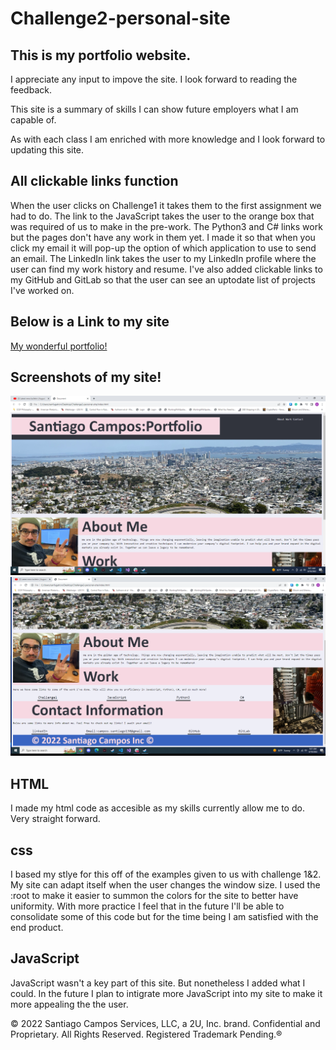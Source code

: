 # Challenge2-personal-site

## This is my portfolio website.

I appreciate any input to impove the site. I look forward to reading the feedback.

This site is a summary of skills I can show future employers what I am capable of.

As with each class I am enriched with more knowledge and I look forward to updating this site.

## All clickable links function

When the user clicks on Challenge1 it takes them to the first assignment we had to do.
The link to the JavaScript takes the user to the orange box that was required of us to make in the pre-work.
The Python3 and C# links work but the pages don't have any work in them yet.
I made it so that when you click my email it will pop-up the option of which application to use to send an email.
The LinkedIn link takes the user to my LinkedIn profile where the user can find my work history and resume.
I've also added clickable links to my GitHub and GitLab so that the user can see an uptodate list of projects I've worked on.

## Below is a Link to my site

[My wonderful portfolio!](https://everyone1138.github.io/Challenge2-personal-site/)

## Screenshots of my site!

![These are screenshots of my site.](<./assests/Screenshot (8).png>)
![These are screenshots of my site.](<./assests/Screenshot (7).png>)

## HTML

I made my html code as accesible as my skills currently allow me to do. Very straight forward.

## css

I based my stlye for this off of the examples given to us with challenge 1&2. My site can adapt itself when the user changes the window size.
I used the :root to make it easier to summon the colors for the site to better have uniformity. With more practice I feel that in the future
I'll be able to consolidate some of this code but for the time being I am satisfied with the end product.

## JavaScript

JavaScript wasn't a key part of this site. But nonetheless I added what I could. In the future I plan to intigrate more JavaScript into my site
to make it more appealing the the user.

© 2022 Santiago Campos Services, LLC, a 2U, Inc. brand. Confidential and Proprietary. All Rights Reserved. Registered Trademark Pending.®
